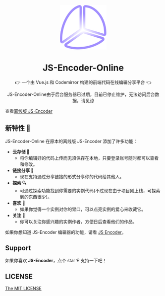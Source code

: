 <div align=center>
  <img width="150" src="./src/assets/logo/logo.svg"/>
</div>

<h1 align="center">JS-Encoder-Online</h1>

<p align="center">👉 一个由 Vue.js 和 Codemirror 构建的前端代码在线编辑分享平台 👈</p>

<p align="center">JS-Encoder-Online由于后台服务器已过期，目前已停止维护，无法访问后台数据，请见谅</p>

查看[离线版 JS-Encoder](https://github.com/Longgererer/JS-Encoder)

## 新特性 🌟

JS-Encoder-Online 在原本的离线版 JS-Encoder 添加了许多功能：

- **云存储 💽**
  - 将你编辑好的代码上传而无须保存在本地，只要登录账号随时都可以查看和修改。
- **链接分享 🔗**
  - 现在支持通过分享链接的形式分享你的代码给其他人。
- **探索 🔍**
  - 可通过探索功能找到你需要的实例代码(不过现在由于项目刚上线，可探索到的东西很少)。
- **喜欢 💖**
  - 如果你觉得一个实例对你的胃口，可以点亮实例的爱心来收藏它。 
- **关注 💞**
  - 你可以关注你感兴趣的实例作者，方便日后查看他们的作品。

如果你想知道 JS-Encoder 编辑器的功能，请看 [JS Encoder](https://github.com/Longgererer/JS-Encoder#js-encoder)。

## Support

如果你喜欢 **JS-Encoder**，点个 star 💗 支持一下吧！

## LICENSE

[The MIT LICENSE](https://github.com/Longgererer/JS-Encoder-Online/blob/master/LICENSE)
